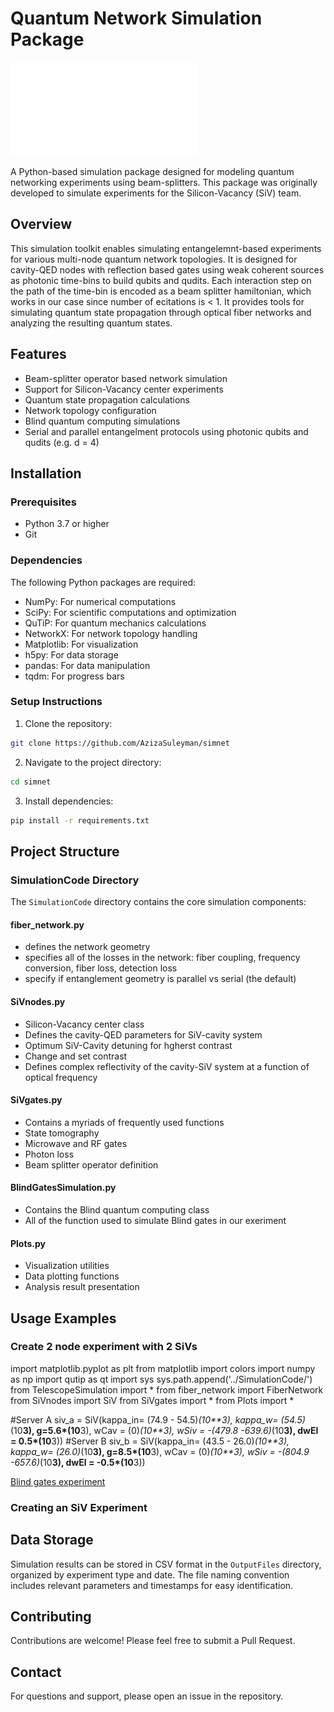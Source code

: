 # Quantum Network Simulation Package

![example figure](Notebooks/FiguresJupyter/DoubleColumn_SubFig2.pdf)


A Python-based simulation package designed for modeling quantum networking experiments using beam-splitters. This package was originally developed to simulate experiments for the Silicon-Vacancy (SiV) team.

## Overview

This simulation toolkit enables simulating entangelemnt-based experiments for various multi-node quantum network topologies. It is designed for cavity-QED nodes with reflection based gates using weak coherent sources as photonic time-bins to build qubits and qudits. Each interaction step on the path of the time-bin is encoded as a beam splitter hamiltonian, which works in our case since number of ecitations is < 1. It provides tools for simulating quantum state propagation through optical fiber networks and analyzing the resulting quantum states.

## Features

- Beam-splitter operator based network simulation
- Support for Silicon-Vacancy center experiments
- Quantum state propagation calculations
- Network topology configuration
- Blind quantum computing simulations
- Serial and parallel entangelment protocols using photonic qubits and qudits (e.g. d = 4)

## Installation

### Prerequisites

- Python 3.7 or higher
- Git

### Dependencies

The following Python packages are required:
- NumPy: For numerical computations
- SciPy: For scientific computations and optimization
- QuTiP: For quantum mechanics calculations
- NetworkX: For network topology handling
- Matplotlib: For visualization
- h5py: For data storage
- pandas: For data manipulation
- tqdm: For progress bars

### Setup Instructions

1. Clone the repository:

```bash
git clone https://github.com/AzizaSuleyman/simnet
```

2. Navigate to the project directory:

```bash
cd simnet
```

3. Install dependencies:

```bash
pip install -r requirements.txt
```

## Project Structure

### SimulationCode Directory

The `SimulationCode` directory contains the core simulation components:

#### fiber_network.py
- defines the network geometry
- specifies all of the losses in the network: fiber coupling, frequency conversion, fiber loss, detection loss
- specify if entanglement geometry is parallel vs serial (the default)

#### SiVnodes.py
- Silicon-Vacancy center class 
- Defines the cavity-QED parameters for SiV-cavity system
- Optimum SiV-Cavity detuning for hgherst contrast
- Change and set contrast
- Defines complex reflectivity of the cavity-SiV system at a function of optical frequency

#### SiVgates.py
- Contains a myriads of frequently used functions 
- State tomography
- Microwave and RF gates
- Photon loss
- Beam splitter operator definition

#### BlindGatesSimulation.py
- Contains the Blind quantum computing class 
- All of the function used to simulate Blind gates in our exeriment

#### Plots.py
- Visualization utilities
- Data plotting functions
- Analysis result presentation

## Usage Examples

### Create 2 node experiment with 2 SiVs

import matplotlib.pyplot as plt
from matplotlib import colors
import numpy as np
import qutip as qt
import sys
sys.path.append('../SimulationCode/')
from TelescopeSimulation import *
from fiber_network import FiberNetwork
from SiVnodes import SiV
from SiVgates import *
from Plots import *

#Server A
siv_a = SiV(kappa_in= (74.9 - 54.5)*(10**3), kappa_w= (54.5)*(10**3), g=5.6*(10**3), wCav = (0)*(10**3), 
             wSiv = -(479.8 -639.6)*(10**3), dwEl = 0.5*(10**3))
#Server B
siv_b = SiV(kappa_in= (43.5 - 26.0)*(10**3), kappa_w= (26.0)*(10**3), g=8.5*(10**3), wCav = (0)*(10**3), 
             wSiv = -(804.9 -657.6)*(10**3), dwEl = -0.5*(10**3))

[Blind gates experiment](Notebooks/Blind_SingleNode_dataMatch.ipynb)


### Creating an SiV Experiment


## Data Storage

Simulation results can be stored in CSV format in the `OutputFiles` directory, organized by experiment type and date. The file naming convention includes relevant parameters and timestamps for easy identification.

## Contributing

Contributions are welcome! Please feel free to submit a Pull Request.



## Contact

For questions and support, please open an issue in the repository.


